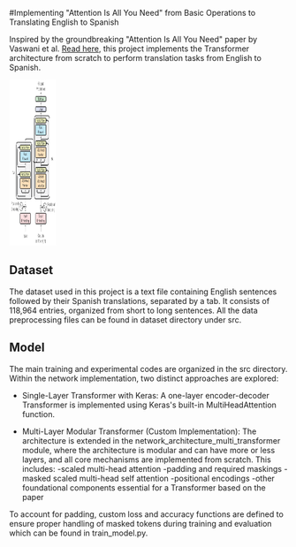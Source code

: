 #Implementing "Attention Is All You Need" from Basic Operations to Translating English to Spanish

Inspired by the groundbreaking "Attention Is All You Need" paper by Vaswani et al.  [Read here](https://papers.nips.cc/paper_files/paper/2017/hash/3f5ee243547dee91fbd053c1c4a845aa-Abstract.html), this project implements the Transformer architecture from scratch to perform translation tasks from English to Spanish.

<img src="src/visualization/Transformer_Architecture.png" alt="Transformer_Architecture" width="85" height="300">


## Dataset
The dataset used in this project is a text file containing English sentences followed by their Spanish translations, separated by a tab. It consists of 118,964 entries, organized from short to long sentences. All the data preprocessing files can be found in dataset directory under src.

## Model
The main training and experimental codes are organized in the src directory. Within the network implementation, two distinct approaches are explored:

* Single-Layer Transformer with Keras:
A one-layer encoder-decoder Transformer is implemented using Keras's built-in MultiHeadAttention function.

* Multi-Layer Modular Transformer (Custom Implementation):
The architecture is extended in the network_architecture_multi_transformer module, where the architecture is modular and can have more or less layers, and all core mechanisms are implemented from scratch. This includes:
  -scaled multi-head attention
  -padding and required maskings
  -masked scaled multi-head self attention
  -positional encodings
  -other foundational components essential for a Transformer based on the paper

To account for padding, custom loss and accuracy functions are defined to ensure proper handling of masked tokens during training and evaluation which can be found in train_model.py.